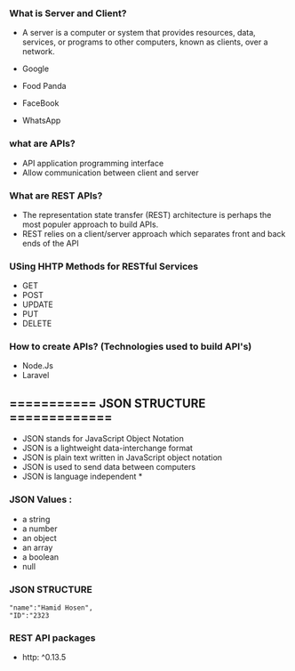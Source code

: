 ### What is Server and Client?

- A server is a computer or system that provides resources, data, services, or programs to other computers, known as clients, over a network.

- Google
- Food Panda
- FaceBook
- WhatsApp

### what are APIs?

- API application programming interface
- Allow communication between client and server

### What are REST APIs?

- The representation state transfer (REST) architecture is perhaps the most populer approach to build APIs.
- REST relies on a client/server approach which separates front and back ends of the API

### USing HHTP Methods for RESTful Services

- GET
- POST
- UPDATE
- PUT
- DELETE

### How to create APIs? (Technologies used to build API's)

- Node.Js
- Laravel

## =========== JSON STRUCTURE =============

- JSON stands for JavaScript Object Notation
- JSON is a lightweight data-interchange format
- JSON is plain text written in JavaScript object notation
- JSON is used to send data between computers
- JSON is language independent \*

### JSON Values :

- a string
- a number
- an object
- an array
- a boolean
- null

### JSON STRUCTURE

```
"name":"Hamid Hosen",
"ID":"2323
```

### REST API packages

- http: ^0.13.5
